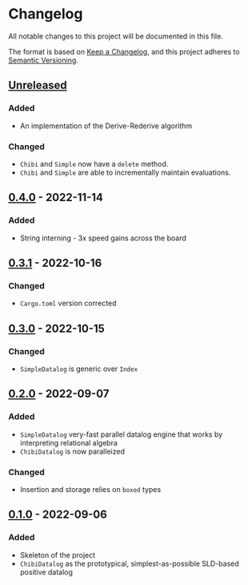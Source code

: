 # Changelog
All notable changes to this project will be documented in this file.

The format is based on [Keep a Changelog](https://keepachangelog.com/en/1.0.0/),
and this project adheres to [Semantic Versioning](https://semver.org/spec/v2.0.0.html).

## [Unreleased]
### Added
- An implementation of the Derive-Rederive algorithm

### Changed
- `Chibi` and `Simple` now have a `delete` method.
- `Chibi` and `Simple` are able to incrementally maintain evaluations.

## [0.4.0] - 2022-11-14
### Added
- String interning - 3x speed gains across the board

## [0.3.1] - 2022-10-16
### Changed
- `Cargo.toml` version corrected

## [0.3.0] - 2022-10-15
### Changed
- `SimpleDatalog` is generic over `Index`

## [0.2.0] - 2022-09-07
### Added
- `SimpleDatalog` very-fast parallel datalog engine that works by interpreting relational algebra
- `ChibiDatalog` is now paralleized

### Changed
- Insertion and storage relies on `boxed` types

## [0.1.0] - 2022-09-06
### Added
- Skeleton of the project
- `ChibiDatalog` as the prototypical, simplest-as-possible SLD-based positive datalog

[Unreleased]: https://github.com/brurucy/shapiro/compare/v0.4.0...HEAD
[0.4.0]: https://github.com/brurucy/shapiro/releases/tag/v0.4.0
[0.3.1]: https://github.com/brurucy/shapiro/releases/tag/v0.3.1	
[0.3.0]: https://github.com/brurucy/shapiro/releases/tag/v0.3.0
[0.2.0]: https://github.com/brurucy/shapiro/releases/tag/v0.2.0
[0.1.0]: https://github.com/brurucy/shapiro/releases/tag/v0.1.0
